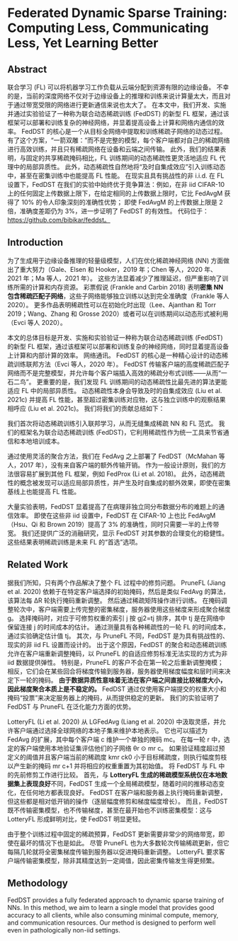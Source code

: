 # Federated Dynamic Sparse Training: Computing Less, Communicating Less, Yet Learning Better

## Abstract

联合学习 (FL) 可以将机器学习工作负载从云端分配到资源有限的边缘设备。 不幸的是，当前的深度网络不仅对于边缘设备上的推理和训练来说计算量太大，而且对于通过带宽受限的网络进行更新通信来说也太大了。 在本文中，我们开发、实施并通过实验验证了一种称为联合动态稀疏训练 (FedDST) 的新型 FL 框架，通过该框架可以部署和训练复杂的神经网络，并显着提高设备上计算和网络内通信的效率。 FedDST 的核心是一个从目标全网络中提取和训练稀疏子网络的动态过程。 有了这个方案，“一箭双雕：”而不是完整的模型，每个客户端都对自己的稀疏网络进行高效训练，并且只有稀疏网络在设备和云端之间传输。 此外，我们的结果表明，与固定的共享稀疏掩码相比，FL 训练期间的动态稀疏性更灵活地适应 FL 代理中的局部异质性。 此外，动态稀疏性自然地将“及时自集成效应”引入训练动态中，甚至在密集训练中也能提高 FL 性能。 在现实且具有挑战性的非 i.i.d. 在 FL 设置下，FedDST 在我们的实验中始终优于竞争算法：例如，在非 iid CIFAR-10 上的任何固定上传数据上限下，在给定相同的上传数据上限时，它比 FedAvgM 获得了 10% 的令人印象深刻的准确性优势； 即使 FedAvgM 的上传数据上限是 2 倍，准确度差距仍为 3%，进一步证明了 FedDST 的有效性。 代码位于：https://github.com/bibikar/feddst。



## Introduction

为了生成用于边缘设备推理的轻量级模型，人们在优化稀疏神经网络 (NN) 方面做出了重大努力（Gale、Elsen 和 Hooker，2019 年；Chen 等人，2020 年、2021 年；Ma 等人，2021 年）。 这些方法显着减少了推理延迟，但严重影响了训练所需的计算和内存资源。 彩票假说 (Frankle and Carbin 2018) 表明**密集 NN 包含稀疏匹配子网络**，这些子网络能够独立训练以达到完全准确度（Frankle 等人 2020）。 更多作品表明稀疏性可以在初始化时出现（Lee、Ajanthan 和 Torr 2019；Wang、Zhang 和 Grosse 2020）或者可以在训练期间以动态形式被利用（Evci 等人 2020）。

本文的总体目标是开发、实施和实验验证一种称为联合动态稀疏训练 (FedDST) 的新型 FL 框架，通过该框架可以部署和训练复杂的神经网络，同时显着提高设备上计算和内部计算的效率。 网络通讯。 FedDST 的核心是一种精心设计的动态稀疏训练联邦方法（Evci 等人，2020 年）。 FedDST 传输客户端的高度稀疏匹配子网络而不是完整模型，并允许每个客户端插入高效的稀疏分布式训练——从而“一石二鸟”。 更重要的是，我们发现 FL 训练期间的动态稀疏性比最先进的算法更能适应 FL 中的局部异质性。 动态稀疏性本身会导致及时的自集成效应 (Liu et al. 2021c) 并提高 FL 性能，甚至超过密集训练对应物，这与独立训练中的观察结果相呼应 (Liu et al. 2021c)。 我们将我们的贡献总结如下：

我们首次将动态稀疏训练引入联邦学习，从而无缝集成稀疏 NN 和 FL 范式。 我们的框架名为联合动态稀疏训练 (FedDST)，它利用稀疏性作为统一工具来节省通信和本地培训成本。

通过使用灵活的聚合方法，我们在 FedAvg 之上部署了 FedDST（McMahan 等人，2017 年），没有来自客户端的额外传输开销。 作为一般设计原则，我们的方法很容易扩展到其他 FL 框架，例如 FedProx (Li et al. 2018)。 此外，动态稀疏性的概念被发现可以适应局部异质性，并产生及时自集成的额外效果，即使在密集基线上也能提高 FL 性能。

大量实验表明，FedDST 显着提高了在病理非独立同分布数据分布的难题上的通信效率。 即使在这些非 iid 设置中，FedDST 在 CIFAR-10 上也比 FedAvgM（Hsu、Qi 和 Brown 2019）提高了 3% 的准确性，同时只需要一半的上传带宽。 我们还提供广泛的消融研究，显示 FedDST 对其参数的合理变化的稳健性。 这些结果表明稀疏训练是未来 FL 的“首选”选项。



## Related Work

据我们所知，只有两个作品解决了整个 FL 过程中的修剪问题。 PruneFL (Jiang et al. 2020) 依赖于在特定客户端选择的初始掩码，然后是类似 FedAvg 的算法，该算法每 ΔR 轮执行掩码重新调整。 然后通过稀疏矩阵操作进行训练。 在掩码调整轮次中，客户端需要上传完整的密集梯度，服务器使用这些梯度来形成聚合梯度 g。 选择掩码时，对应于可修剪权重的索引 j 按 gj2=tj 排序，其中 tj 是在网络中保留连接 j 的时间成本的估计。 通过测量具有各种稀疏性的一轮 FL 的时间成本，通过实验确定估计值 tj。 其次，与 PruneFL 不同，FedDST 是为具有挑战性的、现实的非 iid FL 设置而设计的。 出于这个原因，FedDST 的聚合和动态稀疏训练允许在客户端重新调整掩码，以 PruneFL 的自适应修剪标准无法实现的方式为非 iid 数据提供弹性。 特别是，PruneFL 的客户不会在第一轮之后重新调整掩模； 相反，它们会在某些回合将梯度传输到服务器，服务器使用梯度幅度和层时间来决定下一轮的掩码。 **由于数据异质性意味着无法在客户端之间直接比较梯度大小，因此梯度聚合本质上是不稳定的。** FedDST 通过仅使用客户端提交的权重大小和掩码“投票”来决定服务器上的掩码，从而提供稳定的更新。 我们的实验证明了 FedDST 与 PruneFL 在泛化能力方面的优势。

LotteryFL (Li et al. 2020) 从 LGFedAvg (Liang et al. 2020) 中汲取灵感，并允许客户端通过选择全球网络的本地子集来维护本地表示。 它也可以描述为 FedAvg 的扩展，其中每个客户端 c 维护一个单独的掩码 mc。 在每一轮 r 中，选定的客户端使用本地验证集评估他们的子网络 θr ⊙ mr c。 如果验证精度超过预定义的阈值并且客户端当前的稀疏度 kmr ck0 小于目标稀疏度，则执行幅度剪枝以产生新的掩码 mr c+1 并将相应的权重重置为其初始值。 将 FedDST 与 FL 中的先前修剪工作进行比较。 首先，与 **LotteryFL 生成的稀疏模型系统仅在本地数据集上表现良好**不同，FedDST 生成一个全局稀疏模型，随着时间的推移动态变化，在任何地方都表现良好。 FedDST 在客户端和服务器上执行掩码重新调整，但这些都是相对低开销的操作（逐层幅度修剪和梯度幅度增长）。 而且，FedDST 既不传输密集模型，也不传输梯度，甚至在最开始也不训练密集模型：这与 LotteryFL 形成鲜明对比，使 FedDST 明显更轻。

由于整个训练过程中固定的稀疏预算，FedDST 更新需要非常少的网络带宽，即使在最坏的情况下也是如此。 尽管 PruneFL 也为大多数轮次传输稀疏更新，但它每隔几轮就将全密集梯度传输到服务器以促进掩码重新调整。 LotteryFL 要求客户端传输密集模型，除非其精度达到一定阈值，因此密集传输发生得更频繁。



## Methodology

FedDST provides a fully federated approach to dynamic sparse training of NNs. In this method, we aim to learn a single model that provides good accuracy to all clients, while also consuming minimal compute, memory, and communication resources. Our method is designed to perform well even in pathologically non-iid settings.

